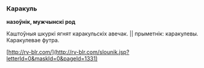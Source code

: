 ### Каракуль
**назоўнік, мужчынскі род**

Каштоўныя шкуркі ягнят каракульскіх авечак. || прыметнік: каракулевы. Каракулевае футра.

<a rel="author">[http://rv-blr.com/](http://rv-blr.com/slounik.jsp?letterId=0&maskId=0&pageId=1331)</a>
